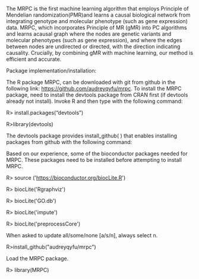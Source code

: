 The MRPC is the first machine learning algorithm that employs Principle of Mendelian randomization(PMR)and 
learns a causal biological network from integrating genotype and molecular phenotype (such as gene expression) data. 
MRPC, which incorporates Principle of MR (gMR) into PC algorithms and learns acausal graph where the nodes are genetic 
variants and molecular phenotypes (such as gene expression), and where the edges between nodes are undirected or directed, 
with the direction indicating causality. Crucially, by combining gMR with machine learning, our method is efficient and 
accurate.

Package implementation/installation: 

The R package MRPC, can be downloaded with git from github in the following link:
https://github.com/audreyqyfu/mrpc. To install the MRPC package, need to install the devtools package from CRAN first 
(if devtools already not install). Invoke R and then type with the following command:

R> install.packages(“devtools”)

R>library(devtools)

The devtools package provides install_github( ) that enables installing packages from github with the following command:

Based on our experience, some of the bioconductor packages needed for MRPC. These packages need to be installed before attempting to install MRPC.

R> source ('https://bioconductor.org/biocLite.R')

R> biocLite('Rgraphviz')

R> biocLite('GO.db')

R> biocLite('impute')

R> biocLite('preprocessCore')

When asked to update all/some/none [a/s/n], always select n.

R>install_github("audreyqyfu/mrpc")

Load the MRPC package.

R> library(MRPC)
